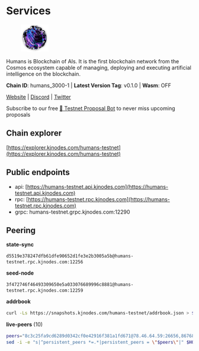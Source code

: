 # Services

<figure><img src="https://raw.githubusercontent.com/kj89/cosmos-images/main/logos/humans.png" alt=""><figcaption></figcaption></figure>

Humans is Blockchain of AIs. It is the first blockchain network  from the Cosmos ecosystem capable of managing, deploying and  executing artificial intelligence on the blockchain.

**Chain ID**: humans_3000-1 | **Latest Version Tag**: v0.1.0 | **Wasm**: OFF

[Website](https://humans.ai) | [Discord](https://discord.gg/humansdotai) | [Twitter](https://twitter.com/humansdotai)



Subscribe to our free [🤖 Testnet Proposal Bot](https://t.me/kjnodes_testnet_proposal_bot) to never miss upcoming proposals


## Chain explorer
[https://explorer.kjnodes.com/humans-testnet](https://explorer.kjnodes.com/humans-testnet)

## Public endpoints

* api: [https://humans-testnet.api.kjnodes.com](https://humans-testnet.api.kjnodes.com)
* rpc: [https://humans-testnet.rpc.kjnodes.com](https://humans-testnet.rpc.kjnodes.com)
* grpc: humans-testnet.grpc.kjnodes.com:12290

## Peering

**state-sync**

```text
d5519e378247dfb61dfe90652d1fe3e2b3005a5b@humans-testnet.rpc.kjnodes.com:12256
```

**seed-node**

```text
3f472746f46493309650e5a033076689996c8881@humans-testnet.rpc.kjnodes.com:12259
```

**addrbook**
```bash
curl -Ls https://snapshots.kjnodes.com/humans-testnet/addrbook.json > $HOME/.humansd/config/addrbook.json
```

**live-peers** (10)
```bash
peers="8c3c25fa9cd6289d0342cf0e42916f381a1fd671@78.46.64.59:26656,86768c62c83fcdeb54514b33b33ab44fd9fa5c05@49.13.9.135:26656,62faee4c6224b3562d7123acea58180021c8b47b@162.55.173.57:26656,6271d80b8fc42da3a2825cc5ef75818dd52423d1@138.201.121.185:26656,b1f13e9971cfdcf784fb0efbd1b72417d5410a02@195.201.59.194:26656,d5519e378247dfb61dfe90652d1fe3e2b3005a5b@65.109.68.190:22656,69a6d587d4bd0d9f37404dbc03029c6220bde175@81.30.157.35:19656,1c8629b474c9e0f0b24e81684992448963cf8d11@65.109.84.103:26656,497886715ac23475f7428bd177b9fa53ff886a8d@78.46.80.79:26656,8d5e7c030a4790b2caba38520d167c1ab2bc1244@51.79.82.138:26656"
sed -i -e "s|^persistent_peers *=.*|persistent_peers = \"$peers\"|" $HOME/.humansd/config/config.toml
```
